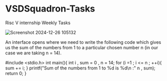# VSDSquadron-Tasks
Risc V internship Weekly Tasks

![Screenshot 2024-12-26 105132](https://github.com/user-attachments/assets/b096bc4a-9349-4155-a905-f488c4f711dc)


An interface opens where we need to write the following code which gives us the sum of the numbers from 1 to a particular chosen number n (in our case we are taking n = 14).

#include <stdio.h>
int main(){
      int i , sum = 0 , n = 14;
      for (i =1 ; i <= n ; ++i){
      sum += i;
      }
      printf("Sum of the numbers from 1 to %d is %d\n :" n , sum);
      return 0;
}
